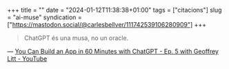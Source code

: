 +++
title = ""
date = "2024-01-12T11:38:38+01:00"
tags = ["citacions"]
slug = "ai-muse"
syndication = ["https://mastodon.social/@carlesbellver/111742539106280909"]
+++

> ChatGPT és una musa, no un oracle.

— [You Can Build an App in 60 Minutes with ChatGPT - Ep. 5 with Geoffrey Litt - YouTube](https://youtu.be/oy7uMpPrGMA)